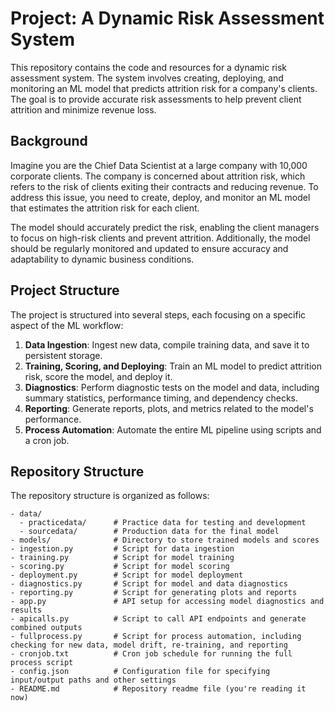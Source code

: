 # Project: A Dynamic Risk Assessment System

This repository contains the code and resources for a dynamic risk assessment system. The system involves creating, deploying, and monitoring an ML model that predicts attrition risk for a company's clients. The goal is to provide accurate risk assessments to help prevent client attrition and minimize revenue loss.

## Background

Imagine you are the Chief Data Scientist at a large company with 10,000 corporate clients. The company is concerned about attrition risk, which refers to the risk of clients exiting their contracts and reducing revenue. To address this issue, you need to create, deploy, and monitor an ML model that estimates the attrition risk for each client.

The model should accurately predict the risk, enabling the client managers to focus on high-risk clients and prevent attrition. Additionally, the model should be regularly monitored and updated to ensure accuracy and adaptability to dynamic business conditions.

## Project Structure

The project is structured into several steps, each focusing on a specific aspect of the ML workflow:

1. **Data Ingestion**: Ingest new data, compile training data, and save it to persistent storage.
2. **Training, Scoring, and Deploying**: Train an ML model to predict attrition risk, score the model, and deploy it.
3. **Diagnostics**: Perform diagnostic tests on the model and data, including summary statistics, performance timing, and dependency checks.
4. **Reporting**: Generate reports, plots, and metrics related to the model's performance.
5. **Process Automation**: Automate the entire ML pipeline using scripts and a cron job.

## Repository Structure

The repository structure is organized as follows:
```
- data/
  - practicedata/      # Practice data for testing and development
  - sourcedata/        # Production data for the final model
- models/              # Directory to store trained models and scores
- ingestion.py         # Script for data ingestion
- training.py          # Script for model training
- scoring.py           # Script for model scoring
- deployment.py        # Script for model deployment
- diagnostics.py       # Script for model and data diagnostics
- reporting.py         # Script for generating plots and reports
- app.py               # API setup for accessing model diagnostics and results
- apicalls.py          # Script to call API endpoints and generate combined outputs
- fullprocess.py       # Script for process automation, including checking for new data, model drift, re-training, and reporting
- cronjob.txt          # Cron job schedule for running the full process script
- config.json          # Configuration file for specifying input/output paths and other settings
- README.md            # Repository readme file (you're reading it now)
```